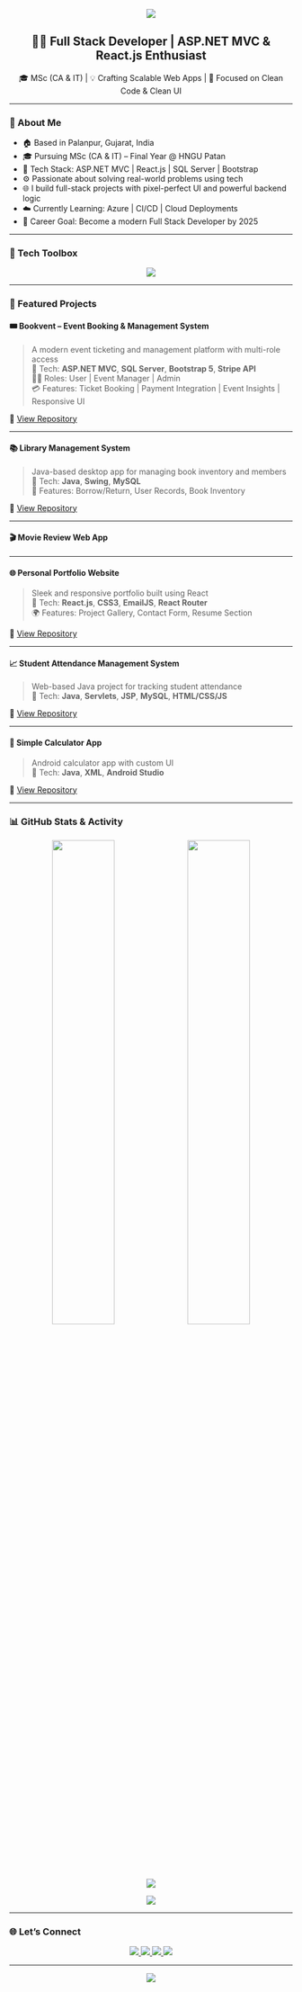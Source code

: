 <!-- HEADER -->
<p align="center">
  <img src="https://capsule-render.vercel.app/api?type=waving&color=0e83cd&height=200&section=header&text=Jaymin%20Raval&fontSize=45&fontColor=ffffff" />
</p>

<h2 align="center">🧑‍💻 Full Stack Developer | ASP.NET MVC & React.js Enthusiast</h2>
<p align="center">
  🎓 MSc (CA & IT) | 💡 Crafting Scalable Web Apps | 🎯 Focused on Clean Code & Clean UI
</p>

---

### 🚀 About Me

- 🏠 Based in Palanpur, Gujarat, India  
- 🎓 Pursuing MSc (CA & IT) – Final Year @ HNGU Patan  
- 🧩 Tech Stack: ASP.NET MVC | React.js | SQL Server | Bootstrap  
- ⚙️ Passionate about solving real-world problems using tech  
- 🌐 I build full-stack projects with pixel-perfect UI and powerful backend logic  
- ☁️ Currently Learning: Azure | CI/CD | Cloud Deployments  
- 🧠 Career Goal: Become a modern Full Stack Developer by 2025  

---

### 🧰 Tech Toolbox

<p align="center">
  <img src="https://skillicons.dev/icons?i=html,css,js,react,cs,dotnet,mysql,sqlserver,bootstrap,tailwind,git,github,vscode,visualstudio,azure" />
</p>

---

### 🌟 Featured Projects

#### 🎟️ Bookvent – Event Booking & Management System
> A modern event ticketing and management platform with multi-role access  
> 🔹 Tech: **ASP.NET MVC**, **SQL Server**, **Bootstrap 5**, **Stripe API**  
> 🧑‍💼 Roles: User | Event Manager | Admin  
> 💳 Features: Ticket Booking | Payment Integration | Event Insights | Responsive UI  

🔗 [View Repository](https://github.com/jayminraval-developer/Bookvent)

---

#### 📚 Library Management System
> Java-based desktop app for managing book inventory and members  
> 🔹 Tech: **Java**, **Swing**, **MySQL**  
> 🔐 Features: Borrow/Return, User Records, Book Inventory

🔗 [View Repository](https://github.com/jayminraval-developer/LibraryManagementSystem)

---

#### 🎬 Movie Review Web App
<!--  > Web app to review movies and explore reviews by genre  
 > 🔹 Tech: **ASP.NET MVC**, **Razor Pages**, **Entity Framework**, **SQL Server**  
 > ✍️ Features: Review CRUD, Category Filter, Admin Panel

🔗 [View Repository](https://github.com/jayminraval-developer/MovieReviewApp)
-->
---

#### 🌐 Personal Portfolio Website
> Sleek and responsive portfolio built using React  
> 🔹 Tech: **React.js**, **CSS3**, **EmailJS**, **React Router**  
> 🌍 Features: Project Gallery, Contact Form, Resume Section

🔗 [View Repository](https://github.com/jayminraval-developer/Portfolio)

---

#### 📈 Student Attendance Management System
> Web-based Java project for tracking student attendance  
> 🔹 Tech: **Java**, **Servlets**, **JSP**, **MySQL**, **HTML/CSS/JS**

🔗 [View Repository](https://github.com/jayminraval-developer/StudentAttendanceSystem)

---

#### 🧮 Simple Calculator App
> Android calculator app with custom UI  
> 🔹 Tech: **Java**, **XML**, **Android Studio**

🔗 [View Repository](https://github.com/jayminraval-developer/SimpleCalculatorApp2)

---

### 📊 GitHub Stats & Activity

<p align="center">
  <img src="https://github-readme-stats.vercel.app/api?username=jayminraval-developer&show_icons=true&theme=tokyonight&hide_border=true" width="47%" />
  <img src="https://github-readme-stats.vercel.app/api/top-langs/?username=jayminraval-developer&layout=compact&theme=tokyonight&hide_border=true" width="47%" />
</p>

<p align="center">
  <img src="https://github-readme-streak-stats.herokuapp.com?user=jayminraval-developer&theme=tokyonight&hide_border=true" />
</p>

<p align="center">
  <img src="https://github-profile-trophy.vercel.app/?username=jayminraval-developer&theme=tokyonight&no-frame=true&margin-w=10&row=1" />
</p>

---

### 🌐 Let’s Connect

<p align="center">
  <a href="https://linkedin.com/in/jayminraval" target="_blank">
    <img src="https://img.shields.io/badge/LinkedIn-0A66C2?style=for-the-badge&logo=linkedin&logoColor=white" />
  </a>
  <a href="mailto:jayminravaldeveloper@gmail.com">
    <img src="https://img.shields.io/badge/Gmail-D14836?style=for-the-badge&logo=gmail&logoColor=white" />
  </a>
  <a href="https://github.com/jayminraval-developer">
    <img src="https://img.shields.io/badge/GitHub-333?style=for-the-badge&logo=github&logoColor=white" />
  </a>
  <a href="https://your-portfolio-link.com">
    <img src="https://img.shields.io/badge/Portfolio-000000?style=for-the-badge&logo=vercel&logoColor=white" />
  </a>
</p>

---

<p align="center">
  <img src="https://capsule-render.vercel.app/api?type=waving&color=0e83cd&height=100&section=footer"/>
</p>
